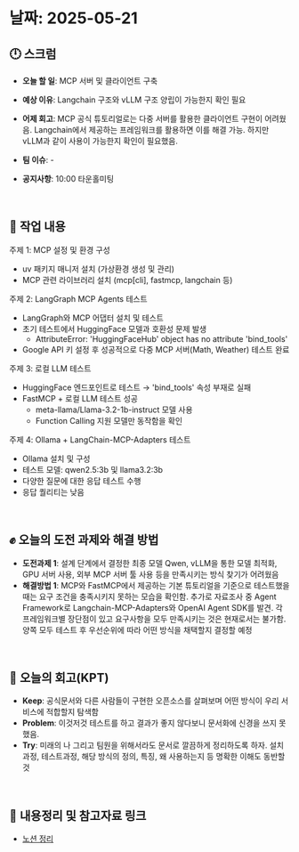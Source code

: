 # 날짜: 2025-05-21

## 🕛 스크럼
- **오늘 할 일**: MCP 서버 및 클라이언트 구축
- **예상 이유**: Langchain 구조와 vLLM 구조 양립이 가능한지 확인 필요
- **어제 회고**: MCP 공식 튜토리얼로는 다중 서버를 활용한 클라이언트 구현이 어려웠음. Langchain에서 제공하는 프레임워크를 활용하면 이를 해결 가능. 하지만 vLLM과 같이 사용이 가능한지 확인이 필요했음.

- **팀 이슈**: -
- **공지사항**: 10:00 타운홀미팅

<br>

## 💼 작업 내용
주제 1: MCP 설정 및 환경 구성
* uv 패키지 매니저 설치 (가상환경 생성 및 관리)
* MCP 관련 라이브러리 설치 (mcp[cli], fastmcp, langchain 등)

주제 2: LangGraph MCP Agents 테스트
* LangGraph와 MCP 어댑터 설치 및 테스트
* 초기 테스트에서 HuggingFace 모델과 호환성 문제 발생
   * AttributeError: 'HuggingFaceHub' object has no attribute 'bind_tools'
* Google API 키 설정 후 성공적으로 다중 MCP 서버(Math, Weather) 테스트 완료

주제 3: 로컬 LLM 테스트
* HuggingFace 엔드포인트로 테스트 → 'bind_tools' 속성 부재로 실패
* FastMCP + 로컬 LLM 테스트 성공
   * meta-llama/Llama-3.2-1b-instruct 모델 사용
   * Function Calling 지원 모델만 동작함을 확인

주제 4: Ollama + LangChain-MCP-Adapters 테스트
* Ollama 설치 및 구성
* 테스트 모델: qwen2.5:3b 및 llama3.2:3b
* 다양한 질문에 대한 응답 테스트 수행
* 응답 퀄리티는 낮음

<br>

## ✊ 오늘의 도전 과제와 해결 방법
- **도전과제 1**: 설계 단계에서 결정한 최종 모델 Qwen, vLLM을 통한 모델 최적화, GPU 서버 사용, 외부 MCP 서버 툴 사용 등을 만족시키는 방식 찾기가 어려웠음
- **해결방법 1**: MCP와 FastMCP에서 제공하는 기본 튜토리얼을 기준으로 테스트했을 때는 요구 조건을 충족시키지 못하는 모습을 확인함. 추가로 자료조사 중 Agent Framework로 Langchain-MCP-Adapters와 OpenAI Agent SDK를 발견. 각 프레임워크별 장단점이 있고 요구사항을 모두 만족시키는 것은 현재로서는 불가함. 양쪽 모두 테스트 후 우선순위에 따라 어떤 방식을 채택할지 결정할 예정

<br>

## 🤔 오늘의 회고(KPT)
- **Keep**: 공식문서와 다른 사람들이 구현한 오픈소스를 살펴보며 어떤 방식이 우리 서비스에 적합할지 탐색함
- **Problem**: 이것저것 테스트를 하고 결과가 좋지 않다보니 문서화에 신경을 쓰지 못했음.
- **Try**: 미래의 나 그리고 팀원을 위해서라도 문서로 깔끔하게 정리하도록 하자. 설치과정, 테스트과정, 해당 방식의 정의, 특징, 왜 사용하는지 등 명확한 이해도 동반할 것

<br>

## 🔗 내용정리 및 참고자료 링크
- [노션 정리](https://grizzly-crater-c04.notion.site/MCP-1f775a6ebc0a80dcb8b6c4eb0d2683d7?pvs=4)
